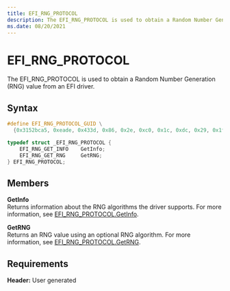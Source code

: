 ```yaml
---
title: EFI_RNG_PROTOCOL
description: The EFI_RNG_PROTOCOL is used to obtain a Random Number Generation (RNG) value from an EFI driver.
ms.date: 08/20/2021
---
```


# EFI_RNG_PROTOCOL

The EFI_RNG_PROTOCOL is used to obtain a Random Number Generation (RNG) value from an EFI driver.

## Syntax

```cpp
#define EFI_RNG_PROTOCOL_GUID \
  {0x3152bca5, 0xeade, 0x433d, 0x86, 0x2e, 0xc0, 0x1c, 0xdc, 0x29, 0x1f, 0x44};

typedef struct _EFI_RNG_PROTOCOL {
    EFI_RNG_GET_INFO    GetInfo;
    EFI_RNG_GET_RNG     GetRNG;
} EFI_RNG_PROTOCOL;
```

## Members

**GetInfo**  
Returns information about the RNG algorithms the driver supports. For more information, see [EFI_RNG_PROTOCOL.GetInfo](efi-rng-protocol-getinfo.md).

**GetRNG**  
Returns an RNG value using an optional RNG algorithm. For more information, see [EFI_RNG_PROTOCOL.GetRNG](efi-rng-protocol-getrng.md).

## Requirements

**Header:** User generated
